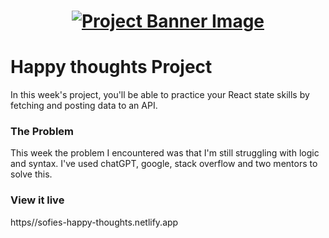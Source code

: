 <h1 align="center">
  <a href="">
    <img src="/src/assets/happy-thoughts.svg" alt="Project Banner Image">
  </a>
</h1>

# Happy thoughts Project

In this week's project, you'll be able to practice your React state skills by fetching and posting data to an API.

### The Problem

This week the problem I encountered was that I'm still struggling with logic and syntax. I've used chatGPT, google, stack overflow and two mentors to solve this.

### View it live

https//sofies-happy-thoughts.netlify.app

